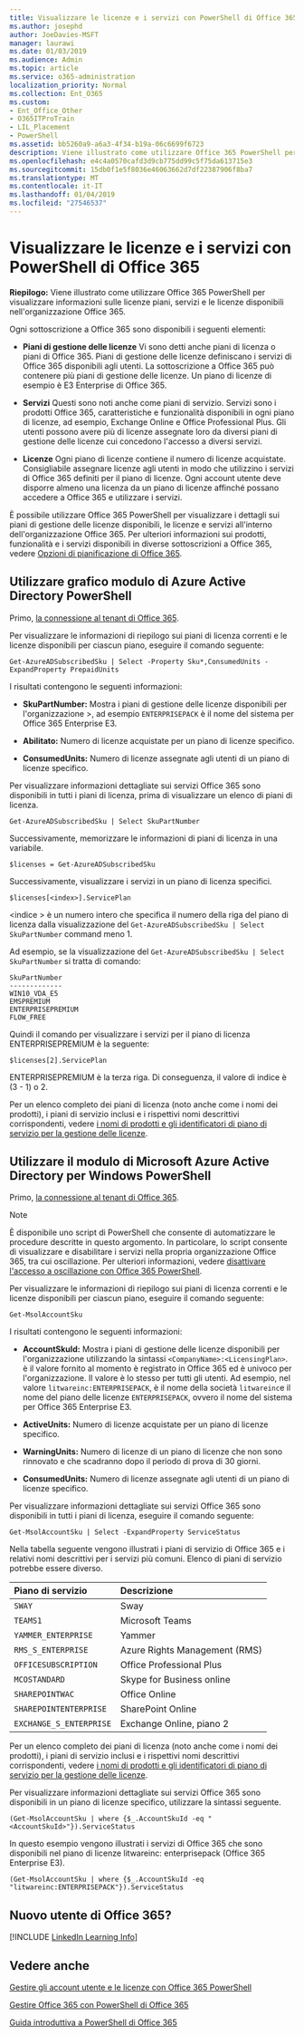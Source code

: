 ```yaml
---
title: Visualizzare le licenze e i servizi con PowerShell di Office 365
ms.author: josephd
author: JoeDavies-MSFT
manager: laurawi
ms.date: 01/03/2019
ms.audience: Admin
ms.topic: article
ms.service: o365-administration
localization_priority: Normal
ms.collection: Ent_O365
ms.custom:
- Ent_Office_Other
- O365ITProTrain
- LIL_Placement
- PowerShell
ms.assetid: bb5260a9-a6a3-4f34-b19a-06c6699f6723
description: Viene illustrato come utilizzare Office 365 PowerShell per visualizzare informazioni sulle licenze piani, servizi e le licenze disponibili nell'organizzazione Office 365.
ms.openlocfilehash: e4c4a0570cafd3d9cb775dd99c5f75da613715e3
ms.sourcegitcommit: 15db0f1e5f8036e46063662d7df22387906f8ba7
ms.translationtype: MT
ms.contentlocale: it-IT
ms.lasthandoff: 01/04/2019
ms.locfileid: "27546537"
---
```

# <a name="view-licenses-and-services-with-office-365-powershell"></a>Visualizzare le licenze e i servizi con PowerShell di Office 365

**Riepilogo:** Viene illustrato come utilizzare Office 365 PowerShell per visualizzare informazioni sulle licenze piani, servizi e le licenze disponibili nell'organizzazione Office 365.
  
Ogni sottoscrizione a Office 365 sono disponibili i seguenti elementi:

- **Piani di gestione delle licenze** Vi sono detti anche piani di licenza o piani di Office 365. Piani di gestione delle licenze definiscano i servizi di Office 365 disponibili agli utenti. La sottoscrizione a Office 365 può contenere più piani di gestione delle licenze. Un piano di licenze di esempio è E3 Enterprise di Office 365.
    
- **Servizi** Questi sono noti anche come piani di servizio. Servizi sono i prodotti Office 365, caratteristiche e funzionalità disponibili in ogni piano di licenze, ad esempio, Exchange Online e Office Professional Plus. Gli utenti possono avere più di licenze assegnate loro da diversi piani di gestione delle licenze cui concedono l'accesso a diversi servizi.
    
- **Licenze** Ogni piano di licenze contiene il numero di licenze acquistate. Consigliabile assegnare licenze agli utenti in modo che utilizzino i servizi di Office 365 definiti per il piano di licenze. Ogni account utente deve disporre almeno una licenza da un piano di licenze affinché possano accedere a Office 365 e utilizzare i servizi.
    
È possibile utilizzare Office 365 PowerShell per visualizzare i dettagli sui piani di gestione delle licenze disponibili, le licenze e servizi all'interno dell'organizzazione Office 365. Per ulteriori informazioni sui prodotti, funzionalità e i servizi disponibili in diverse sottoscrizioni a Office 365, vedere [Opzioni di pianificazione di Office 365](https://go.microsoft.com/fwlink/p/?LinkId=691147).


## <a name="use-the-azure-active-directory-powershell-for-graph-module"></a>Utilizzare grafico modulo di Azure Active Directory PowerShell

Primo, [la connessione al tenant di Office 365](connect-to-office-365-powershell.md#connect-with-the-azure-active-directory-powershell-for-graph-module).
  
Per visualizzare le informazioni di riepilogo sui piani di licenza correnti e le licenze disponibili per ciascun piano, eseguire il comando seguente:
  
```
Get-AzureADSubscribedSku | Select -Property Sku*,ConsumedUnits -ExpandProperty PrepaidUnits
```

I risultati contengono le seguenti informazioni:
  
- **SkuPartNumber:** Mostra i piani di gestione delle licenze disponibili per l'organizzazione >, ad esempio `ENTERPRISEPACK` è il nome del sistema per Office 365 Enterprise E3.
    
- **Abilitato:** Numero di licenze acquistate per un piano di licenze specifico.
    
- **ConsumedUnits:** Numero di licenze assegnate agli utenti di un piano di licenze specifico.
    
Per visualizzare informazioni dettagliate sui servizi Office 365 sono disponibili in tutti i piani di licenza, prima di visualizzare un elenco di piani di licenza.

````
Get-AzureADSubscribedSku | Select SkuPartNumber
````

Successivamente, memorizzare le informazioni di piani di licenza in una variabile.

````
$licenses = Get-AzureADSubscribedSku
````

Successivamente, visualizzare i servizi in un piano di licenza specifici.

````
$licenses[<index>].ServicePlan
````

\<indice > è un numero intero che specifica il numero della riga del piano di licenza dalla visualizzazione del `Get-AzureADSubscribedSku | Select SkuPartNumber` command meno 1.

Ad esempio, se la visualizzazione del `Get-AzureADSubscribedSku | Select SkuPartNumber` si tratta di comando:

````
SkuPartNumber
-------------
WIN10_VDA_E5
EMSPREMIUM
ENTERPRISEPREMIUM
FLOW_FREE
````

Quindi il comando per visualizzare i servizi per il piano di licenza ENTERPRISEPREMIUM è la seguente:

````
$licenses[2].ServicePlan
````

ENTERPRISEPREMIUM è la terza riga. Di conseguenza, il valore di indice è (3 - 1) o 2.

Per un elenco completo dei piani di licenza (noto anche come i nomi dei prodotti), i piani di servizio inclusi e i rispettivi nomi descrittivi corrispondenti, vedere [i nomi di prodotti e gli identificatori di piano di servizio per la gestione delle licenze](https://docs.microsoft.com/azure/active-directory/users-groups-roles/licensing-service-plan-reference).

## <a name="use-the-microsoft-azure-active-directory-module-for-windows-powershell"></a>Utilizzare il modulo di Microsoft Azure Active Directory per Windows PowerShell

Primo, [la connessione al tenant di Office 365](connect-to-office-365-powershell.md#connect-with-the-microsoft-azure-active-directory-module-for-windows-powershell).

>[!Note]
>È disponibile uno script di PowerShell che consente di automatizzare le procedure descritte in questo argomento. In particolare, lo script consente di visualizzare e disabilitare i servizi nella propria organizzazione Office 365, tra cui oscillazione. Per ulteriori informazioni, vedere [disattivare l'accesso a oscillazione con Office 365 PowerShell](disable-access-to-sway-with-office-365-powershell.md).
>
    
Per visualizzare le informazioni di riepilogo sui piani di licenza correnti e le licenze disponibili per ciascun piano, eseguire il comando seguente:
  
```
Get-MsolAccountSku
```

I risultati contengono le seguenti informazioni:
  
- **AccountSkuId:** Mostra i piani di gestione delle licenze disponibili per l'organizzazione utilizzando la sintassi `<CompanyName>:<LicensingPlan>`.  _<CompanyName>_ è il valore fornito al momento è registrato in Office 365 ed è univoco per l'organizzazione. Il _<LicensingPlan>_ valore è lo stesso per tutti gli utenti. Ad esempio, nel valore `litwareinc:ENTERPRISEPACK`, è il nome della società `litwareinc`e il nome del piano delle licenze `ENTERPRISEPACK`, ovvero il nome del sistema per Office 365 Enterprise E3.
    
- **ActiveUnits:** Numero di licenze acquistate per un piano di licenze specifico.
    
- **WarningUnits:** Numero di licenze di un piano di licenze che non sono rinnovato e che scadranno dopo il periodo di prova di 30 giorni.
    
- **ConsumedUnits:** Numero di licenze assegnate agli utenti di un piano di licenze specifico.
    
Per visualizzare informazioni dettagliate sui servizi Office 365 sono disponibili in tutti i piani di licenza, eseguire il comando seguente:
  
```
Get-MsolAccountSku | Select -ExpandProperty ServiceStatus
```

Nella tabella seguente vengono illustrati i piani di servizio di Office 365 e i relativi nomi descrittivi per i servizi più comuni. Elenco di piani di servizio potrebbe essere diverso. 
  
|**Piano di servizio**|**Descrizione**|
|:-----|:-----|
| `SWAY` <br/> |Sway  <br/> |
| `TEAMS1` <br/> |Microsoft Teams  <br/> |
| `YAMMER_ENTERPRISE` <br/> |Yammer  <br/> |
| `RMS_S_ENTERPRISE` <br/> |Azure Rights Management (RMS)  <br/> |
| `OFFICESUBSCRIPTION` <br/> |Office Professional Plus  <br/> |
| `MCOSTANDARD` <br/> |Skype for Business online  <br/> |
| `SHAREPOINTWAC` <br/> |Office Online  <br/> |
| `SHAREPOINTENTERPRISE` <br/> |SharePoint Online  <br/> |
| `EXCHANGE_S_ENTERPRISE` <br/> |Exchange Online, piano 2  <br/> |
   
Per un elenco completo dei piani di licenza (noto anche come i nomi dei prodotti), i piani di servizio inclusi e i rispettivi nomi descrittivi corrispondenti, vedere [i nomi di prodotti e gli identificatori di piano di servizio per la gestione delle licenze](https://docs.microsoft.com/azure/active-directory/users-groups-roles/licensing-service-plan-reference).

Per visualizzare informazioni dettagliate sui servizi Office 365 sono disponibili in un piano di licenze specifico, utilizzare la sintassi seguente.
  
```
(Get-MsolAccountSku | where {$_.AccountSkuId -eq "<AccountSkuId>"}).ServiceStatus
```

In questo esempio vengono illustrati i servizi di Office 365 che sono disponibili nel piano di licenze litwareinc: enterprisepack (Office 365 Enterprise E3).
  
```
(Get-MsolAccountSku | where {$_.AccountSkuId -eq "litwareinc:ENTERPRISEPACK"}).ServiceStatus
```


## <a name="new-to-office-365"></a>Nuovo utente di Office 365?

[!INCLUDE [LinkedIn Learning Info](../common/office/linkedin-learning-info.md)]
   
## <a name="see-also"></a>Vedere anche


[Gestire gli account utente e le licenze con Office 365 PowerShell](manage-user-accounts-and-licenses-with-office-365-powershell.md)
  
[Gestire Office 365 con PowerShell di Office 365](manage-office-365-with-office-365-powershell.md)
  
[Guida introduttiva a PowerShell di Office 365](getting-started-with-office-365-powershell.md)
